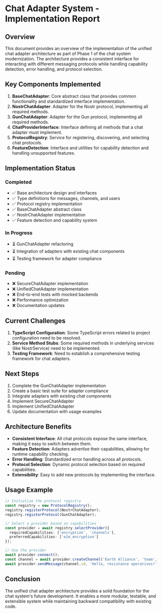 # Chat Adapter System - Implementation Report

## Overview

This document provides an overview of the implementation of the unified chat adapter architecture as part of Phase 1 of the chat system modernization. The architecture provides a consistent interface for interacting with different messaging protocols while handling capability detection, error handling, and protocol selection.

## Key Components Implemented

1. **BaseChatAdapter**: Core abstract class that provides common functionality and standardized interface implementation.
2. **NostrChatAdapter**: Adapter for the Nostr protocol, implementing all required methods.
3. **GunChatAdapter**: Adapter for the Gun protocol, implementing all required methods.
4. **ChatProviderInterface**: Interface defining all methods that a chat adapter must implement.
5. **ProtocolRegistry**: Service for registering, discovering, and selecting chat protocols.
6. **FeatureDetection**: Interface and utilities for capability detection and handling unsupported features.

## Implementation Status

### Completed

- ✅ Base architecture design and interfaces
- ✅ Type definitions for messages, channels, and users
- ✅ Protocol registry implementation
- ✅ BaseChatAdapter abstract class
- ✅ NostrChatAdapter implementation
- ✅ Feature detection and capability system

### In Progress

- ⏳ GunChatAdapter refactoring
- ⏳ Integration of adapters with existing chat components
- ⏳ Testing framework for adapter compliance

### Pending

- ❌ SecureChatAdapter implementation
- ❌ UnifiedChatAdapter implementation
- ❌ End-to-end tests with mocked backends
- ❌ Performance optimization
- ❌ Documentation updates

## Current Challenges

1. **TypeScript Configuration**: Some TypeScript errors related to project configuration need to be resolved.
2. **Service Method Stubs**: Some required methods in underlying services (like NostrService) need to be implemented.
3. **Testing Framework**: Need to establish a comprehensive testing framework for chat adapters.

## Next Steps

1. Complete the GunChatAdapter implementation
2. Create a basic test suite for adapter compliance
3. Integrate adapters with existing chat components
4. Implement SecureChatAdapter
5. Implement UnifiedChatAdapter
6. Update documentation with usage examples

## Architecture Benefits

- **Consistent Interface**: All chat protocols expose the same interface, making it easy to switch between them.
- **Feature Detection**: Adapters advertise their capabilities, allowing for runtime capability checking.
- **Error Handling**: Standardized error handling across all protocols.
- **Protocol Selection**: Dynamic protocol selection based on required capabilities.
- **Extensibility**: Easy to add new protocols by implementing the interface.

## Usage Example

```typescript
// Initialize the protocol registry
const registry = new ProtocolRegistry();
registry.registerProtocol(NostrChatAdapter);
registry.registerProtocol(GunChatAdapter);

// Select a provider based on capabilities
const provider = await registry.selectProvider({
  requiredCapabilities: ['encryption', 'channels'],
  preferredCapabilities: ['e2e_encryption']
});

// Use the provider
await provider.connect();
const channel = await provider.createChannel('Earth Alliance', 'team', []);
await provider.sendMessage(channel.id, 'Hello, resistance operatives!');
```

## Conclusion

The unified chat adapter architecture provides a solid foundation for the chat system's future development. It enables a more modular, testable, and extensible system while maintaining backward compatibility with existing code.
